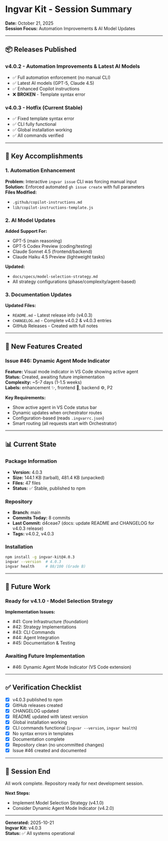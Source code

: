 # Ingvar Kit - Session Summary
**Date:** October 21, 2025  
**Session Focus:** Automation Improvements & AI Model Updates

---

## 📦 Releases Published

### v4.0.2 - Automation Improvements & Latest AI Models
- ✅ Full automation enforcement (no manual CLI)
- ✅ Latest AI models (GPT-5, Claude 4.5)
- ✅ Enhanced Copilot instructions
- ❌ **BROKEN** - Template syntax error

### v4.0.3 - Hotfix (Current Stable)
- ✅ Fixed template syntax error
- ✅ CLI fully functional
- ✅ Global installation working
- ✅ All commands verified

---

## 🎯 Key Accomplishments

### 1. Automation Enhancement
**Problem:** Interactive `ingvar issue` CLI was forcing manual input  
**Solution:** Enforced automated `gh issue create` with full parameters  
**Files Modified:**
- `.github/copilot-instructions.md`
- `lib/copilot-instructions-template.js`

### 2. AI Model Updates
**Added Support For:**
- GPT-5 (main reasoning)
- GPT-5 Codex Preview (coding/testing)
- Claude Sonnet 4.5 (frontend/backend)
- Claude Haiku 4.5 Preview (lightweight tasks)

**Updated:**
- `docs/specs/model-selection-strategy.md`
- All strategy configurations (phase/complexity/agent-based)

### 3. Documentation Updates
**Updated Files:**
- `README.md` - Latest release info (v4.0.3)
- `CHANGELOG.md` - Complete v4.0.2 & v4.0.3 entries
- GitHub Releases - Created with full notes

---

## 🚀 New Features Created

### Issue #46: Dynamic Agent Mode Indicator
**Feature:** Visual mode indicator in VS Code showing active agent  
**Status:** Created, awaiting future implementation  
**Complexity:** ~5-7 days (1-1.5 weeks)  
**Labels:** enhancement ✨, frontend 🎨, backend ⚙️, P2

**Key Requirements:**
- Show active agent in VS Code status bar
- Dynamic updates when orchestrator routes
- Configuration-based (reads `.ingvarrc.json`)
- Smart routing (all requests start with Orchestrator)

---

## 📊 Current State

### Package Information
- **Version:** 4.0.3
- **Size:** 144.1 KB (tarball), 481.4 KB (unpacked)
- **Files:** 47 files
- **Status:** ✅ Stable, published to npm

### Repository
- **Branch:** main
- **Commits Today:** 8 commits
- **Last Commit:** d4ceae7 (docs: update README and CHANGELOG for v4.0.3 release)
- **Tags:** v4.0.2, v4.0.3

### Installation
```bash
npm install -g ingvar-kit@4.0.3
ingvar --version  # 4.0.3
ingvar health     # 88/100 (Grade B)
```

---

## 🎯 Future Work

### Ready for v4.1.0 - Model Selection Strategy
**Implementation Issues:**
- #41: Core Infrastructure (foundation)
- #42: Strategy Implementations
- #43: CLI Commands
- #44: Agent Integration
- #45: Documentation & Testing

### Awaiting Future Implementation
- #46: Dynamic Agent Mode Indicator (VS Code extension)

---

## ✅ Verification Checklist

- [x] v4.0.3 published to npm
- [x] GitHub releases created
- [x] CHANGELOG updated
- [x] README updated with latest version
- [x] Global installation working
- [x] CLI commands functional (`ingvar --version`, `ingvar health`)
- [x] No syntax errors in templates
- [x] Documentation complete
- [x] Repository clean (no uncommitted changes)
- [x] Issue #46 created and documented

---

## 🙏 Session End

All work complete. Repository ready for next development session.

**Next Steps:**
- Implement Model Selection Strategy (v4.1.0)
- Consider Dynamic Agent Mode Indicator (v4.2.0)

---

**Generated:** 2025-10-21  
**Ingvar Kit:** v4.0.3  
**Status:** ✅ All systems operational
